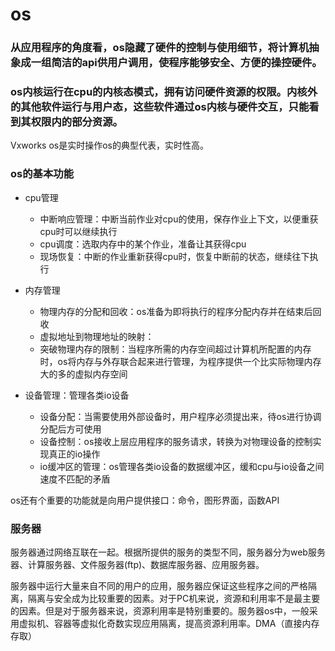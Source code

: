 # os

### 从应用程序的角度看，os隐藏了硬件的控制与使用细节，将计算机抽象成一组简洁的api供用户调用，使程序能够安全、方便的操控硬件。

### os内核运行在cpu的内核态模式，拥有访问硬件资源的权限。内核外的其他软件运行与用户态，这些软件通过os内核与硬件交互，只能看到其权限内的部分资源。

Vxworks os是实时操作os的典型代表，实时性高。

### os的基本功能

+ cpu管理
  + 中断响应管理：中断当前作业对cpu的使用，保存作业上下文，以便重获cpu时可以继续执行
  + cpu调度：选取内存中的某个作业，准备让其获得cpu
  + 现场恢复：中断的作业重新获得cpu时，恢复中断前的状态，继续往下执行

+ 内存管理
  + 物理内存的分配和回收：os准备为即将执行的程序分配内存并在结束后回收
  + 虚拟地址到物理地址的映射：
  + 突破物理内存的限制：当程序所需的内存空间超过计算机所配置的内存时，os将内存与外存联合起来进行管理，为程序提供一个比实际物理内存大的多的虚拟内存空间

+ 设备管理：管理各类io设备
  + 设备分配：当需要使用外部设备时，用户程序必须提出来，待os进行协调分配后方可使用
  + 设备控制：os接收上层应用程序的服务请求，转换为对物理设备的控制实现真正的io操作
  + io缓冲区的管理：os管理各类io设备的数据缓冲区，缓和cpu与io设备之间速度不匹配的矛盾

os还有个重要的功能就是向用户提供接口：命令，图形界面，函数API

### 服务器

​		服务器通过网络互联在一起。根据所提供的服务的类型不同，服务器分为web服务器、计算服务器、文件服务器(ftp)、数据库服务器、应用服务器。

​		服务器中运行大量来自不同的用户的应用，服务器应保证这些程序之间的严格隔离，隔离与安全成为比较重要的因素。对于PC机来说，资源和利用率不是最主要的因素。但是对于服务器来说，资源利用率是特别重要的。服务器os中，一般采用虚拟机、容器等虚拟化奇数实现应用隔离，提高资源利用率。DMA（直接内存存取）